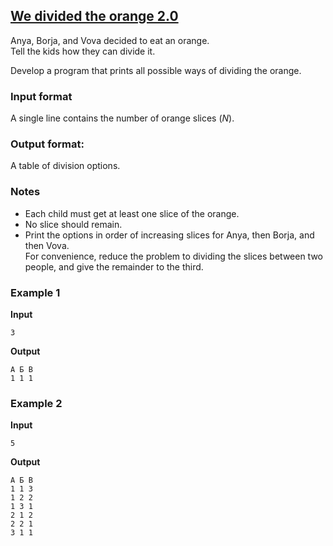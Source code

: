 ## [We divided the orange 2.0](../../../solutions/3.4/34_j.py)

Anya, Borja, and Vova decided to eat an orange.\
Tell the kids how they can divide it.

Develop a program that prints all possible ways of dividing the orange.

### Input format

A single line contains the number of orange slices ($N$).

### Output format:

A table of division options.

### Notes

- Each child must get at least one slice of the orange.
- No slice should remain.
- Print the options in order of increasing slices for Anya, then Borja, and then Vova.\
For convenience, reduce the problem to dividing the slices between two people, and give the remainder to the third.

### Example 1

__Input__
```plaintext
3
```

__Output__
```plaintext
А Б В
1 1 1
```

### Example 2

__Input__
```plaintext
5
```

__Output__
```plaintext
А Б В
1 1 3
1 2 2
1 3 1
2 1 2
2 2 1
3 1 1
```
